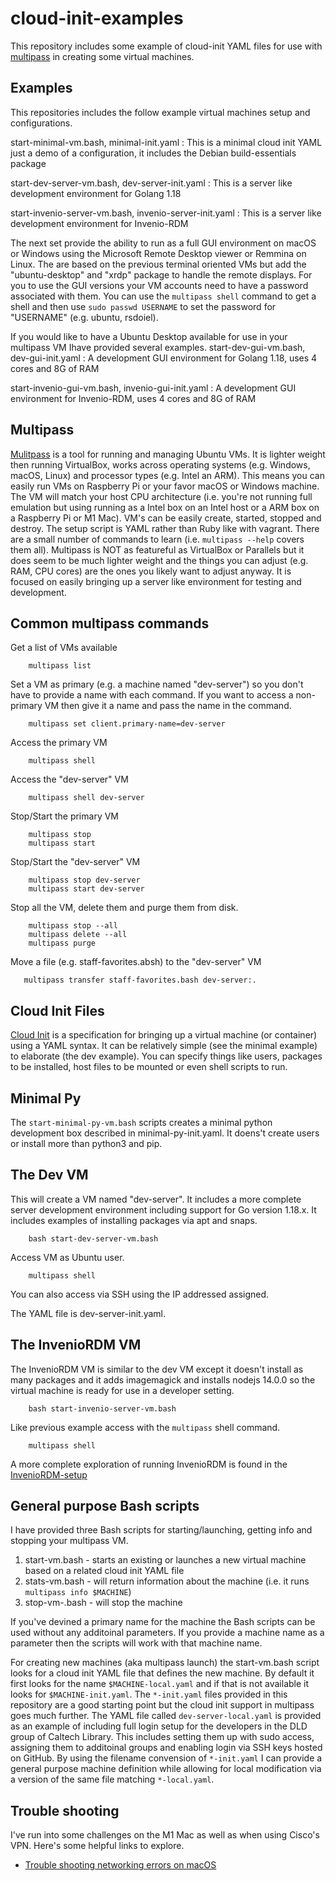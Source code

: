 cloud-init-examples
===================

This repository includes some example of cloud-init YAML files for use with [multipass](https://multipass.run "Multipass website") in creating some virtual machines.

Examples
--------

This repositories includes the follow example virtual machines 
setup and configurations.

start-minimal-vm.bash, minimal-init.yaml
: This is a minimal cloud init YAML just a demo of a configuration, it includes the Debian build-essentials package

start-dev-server-vm.bash, dev-server-init.yaml
: This is a server like development environment for Golang 1.18

start-invenio-server-vm.bash, invenio-server-init.yaml
: This is a server like development environment for Invenio-RDM

The next set provide the ability to run as a full GUI environment on macOS or Windows using the Microsoft Remote Desktop viewer or Remmina on Linux. The are based on the previous terminal oriented VMs but add the "ubuntu-desktop" and "xrdp" package to handle the remote displays.  For you to use the GUI versions your VM accounts need to have a password associated with them. You can use the `multipass shell` command to get a shell and then use `sudo passwd USERNAME` to set the password for "USERNAME" (e.g. ubuntu, rsdoiel).

If you would like to have a Ubuntu Desktop available for use in your multipass VM Ihave provided several examples.
start-dev-gui-vm.bash, dev-gui-init.yaml
: A development GUI environment for Golang 1.18, uses 4 cores and 8G of RAM

start-invenio-gui-vm.bash, invenio-gui-init.yaml
: A development GUI environment for Invenio-RDM, uses 4 cores and 8G of RAM


Multipass
---------

[Mulitpass](https://multipass.run "Multipass website") is a tool for running and managing Ubuntu VMs. It is lighter weight then running VirtualBox, works across operating systems (e.g. Windows, macOS, Linux) and processor types (e.g. Intel an ARM). This means you can easily run VMs on Raspberry Pi or your favor macOS or Windows machine.  The VM will match your host CPU architecture (i.e. you're not running full emulation but using running as a Intel box on an Intel host or a ARM box on a Raspberry Pi or M1 Mac).  VM's can be easily create, started, stopped and destroy.  The setup script is YAML rather than Ruby like with vagrant. There are a small number of commands to learn (i.e. `multipass --help` covers them all). Multipass is NOT as featureful as VirtualBox or Parallels but it does seem to be much lighter weight and the things you can adjust (e.g. RAM, CPU cores) are the ones you likely want to adjust anyway. It is focused on easily bringing up a server like environment for testing and development.

Common multipass commands
-------------------------

Get a list of VMs available 

```shell
    multipass list
```

Set a VM as primary (e.g. a machine named "dev-server") so you don't
have to provide a name with each command. If you want to access 
a non-primary VM then give it a name and pass the name in the command.

```shell
    multipass set client.primary-name=dev-server
```

Access the primary VM

```shell
    multipass shell
```

Access the "dev-server" VM

```shell
    multipass shell dev-server
```

Stop/Start the primary VM 

```shell
    multipass stop
    multipass start
```

Stop/Start the "dev-server" VM

```shell
    multipass stop dev-server
    multipass start dev-server
```

Stop all the VM, delete them and purge them from disk.

```shell
    multipass stop --all
    multipass delete --all
    multipass purge
```

Move a file (e.g. staff-favorites.absh) to the "dev-server" VM

```
   multipass transfer staff-favorites.bash dev-server:.
```

Cloud Init Files
----------------

[Cloud Init](https://cloud-init.io) is a specification for bringing up a virtual machine (or container) using a YAML syntax. It can be relatively simple (see the minimal example) to elaborate (the dev example). You can specify things like users, packages to be installed, host files to be mounted or even shell scripts to run.

Minimal Py
----------

The `start-minimal-py-vm.bash` scripts creates a minimal python development box described in minimal-py-init.yaml. It doens't create users or install more than python3 and pip.

The Dev VM
----------

This will create a VM named "dev-server". It includes a more complete server development environment including support for Go version 1.18.x.  It includes examples of installing packages via apt and snaps.

```shell
    bash start-dev-server-vm.bash
```

Access VM as Ubuntu user.

```shell
    multipass shell
```

You can also access via SSH using the IP addressed assigned.

The YAML file is dev-server-init.yaml.

The InvenioRDM VM
-----------------

The InvenioRDM VM is similar to the dev VM except it doesn't install as many packages and it adds imagemagick and installs nodejs 14.0.0 so the virtual machine is ready for use in a developer setting.

```shell
    bash start-invenio-server-vm.bash
```

Like previous example access with the `multipass` shell command.

```shell
    multipass shell
```

A more complete exploration of running InvenioRDM is found in the [InvenioRDM-setup](InvenioRDM-setup.html)

General purpose Bash scripts
----------------------------

I have provided three Bash scripts for starting/launching, getting info and stopping your multipass VM.

1. start-vm.bash - starts an existing or launches a new virtual machine based on a related cloud init YAML file
2. stats-vm.bash - will return information about the machine (i.e. it runs `multipass info $MACHINE`)
3. stop-vm-.bash - will stop the machine

If you've devined a primary name for the machine the Bash scripts can be used without any additoinal parameters. If
you provide a machine name as a parameter then the scripts will work with that machine name.

For creating new machines (aka multipass launch) the start-vm.bash script looks for a cloud init YAML file that
defines the new machine. By default it first looks for the name `$MACHINE-local.yaml` and if that is not available
it looks for `$MACHINE-init.yaml`.   The `*-init.yaml` files provided in this repository are a good starting point but
the cloud init support in multipass goes much further.  The YAML file called `dev-server-local.yaml` is provided as an
example of including full login setup for the developers in the DLD group of Caltech Library. This includes setting them
up with sudo access, assigning them to additoinal groups and enabling login via SSH keys hosted on GitHub.  By using the
filename convension of `*-init.yaml` I can provide a general purpose machine definition while allowing for local modification
via a version of the same file matching `*-local.yaml`.


Trouble shooting
----------------

I've run into some challenges on the M1 Mac as well as when using Cisco's VPN. Here's some helpful links to explore.

- [Trouble shooting networking errors on macOS](https://multipass.run/docs/troubleshooting-networking-on-macos)

